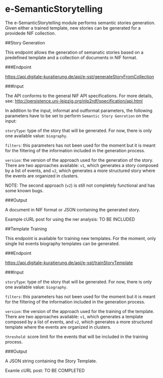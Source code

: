 # e-SemanticStorytelling

The e-SemanticStorytelling module performs semantic stories generation. Given either a trained template, new stories can be generated for a providede NIF collection.

##Story Generation

This endpoint allows the generation of semanatic stories based on a predefined template and a collection of documents in NIF format.

###Endpoint

https://api.digitale-kuratierung.de/api/e-sst/generateStoryFromCollection

###Input

The API conforms to the general NIF API specifications. For more details, see: http://persistence.uni-leipzig.org/nlp2rdf/specification/api.html

In addition to the input, informat and outformat parameters, the following parameters have to be set to perform `Semantic Story Genration` on the input:

`storyType`: type of the story that will be generated. For now, there is only one available value: `biography`.

`filters`: this parameters has not been used for the moment but it is meant for the filtering of the information included in the generation process.

`version`: the version of the approach used for the generation of the story. There are two approaches available: `v1`, which generates a story composed by a list of events, and `v2`, which generates a more structured story where the events are organized in clusters. 

NOTE: The second approach (`v2`) is still not completely functional and has some known bugs. 

###Output

A document in NIF format or JSON containing the generated story.

Example cURL post for using the ner analysis:
TO BE INCLUDED

##Template Training 

This endpoint is available for training new templates. For the moment, only single list events biography templates can be generated.

###Endpoint

https://api.digitale-kuratierung.de/api/e-sst/trainStoryTemplate

###Input

`storyType`: type of the story that will be generated. For now, there is only one available value: `biography`.

`filters`: this parameters has not been used for the moment but it is meant for the filtering of the information included in the generation process.

`version`: the version of the approach used for the training of the template. There are two approaches available: `v1`, which generates a template composed by a list of events, and `v2`, which generates a more structured template where the events are organized in clusters. 

`threshold`: score limit for the events that will be included in the training process.

###Output

A JSON string containing the Story Template.

Examle cURL post: 
TO BE COMPLETED
